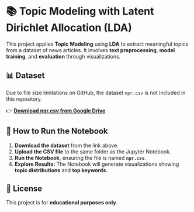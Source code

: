 # 📚 Topic Modeling with Latent Dirichlet Allocation (LDA)

This project applies **Topic Modeling** using **LDA** to extract meaningful topics from a dataset of news articles. It involves **text preprocessing**, **model training**, and **evaluation** through visualizations.

## 📊 Dataset  

Due to file size limitations on GitHub, the dataset `npr.csv` is not included in this repository.

👉 **[Download npr.csv from Google Drive](https://drive.google.com/file/d/1Yk4fD0xvMyruTWnFS93gxIKS2-DuFlOH/view?usp=share_link)**  

## 🚀 How to Run the Notebook  

1. **Download the dataset** from the link above.  
2. **Upload the CSV file** to the same folder as the Jupyter Notebook.  
3. **Run the Notebook**, ensuring the file is named **`npr.csv`**.  
4. **Explore Results:** The Notebook will generate visualizations showing **topic distributions** and **top keywords**.  

## 📜 License  

This project is for **educational purposes only**.  
